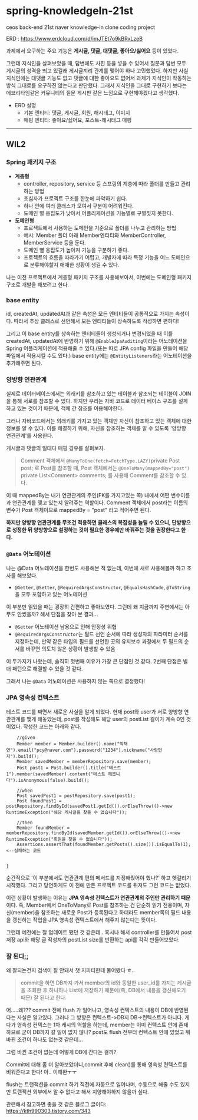 # spring-knowledgeIn-21st
ceos back-end 21st naver knowledge-in clone coding project

ERD : https://www.erdcloud.com/d/imJTEt7o9kBRxLzeB

과제에서 요구하는 주요 기능은 **게시글, 댓글, 대댓글, 좋아요/싫어요** 등이 있었다.

그런데 지식인을 살펴보았을 때, 답변에도 사진 등을 넣을 수 있어서
질문과 답변 모두 게시글의 성격을 띄고 있길래 게시글끼리 관계를 맺어야 하나 고민했었다.
하지만 사실 지식인에는 대댓글 기능도 없고 댓글에 대한 좋아요도 없어서 과제가 지식인이 작동하는 방식 그대로를 요구하진 않는다고 판단했다.
그래서 지식인을 그대로 구현하기 보다는 에브리타임같은 커뮤니티의 질문 게시판 같은 느낌으로 구현해야겠다고 생각했다.

- ERD 설명
    - 기본 엔티티: 댓글, 게시글, 회원, 해시태그, 이미지
    - 매핑 엔티티: 좋아요/싫어요, 포스트-해시태그 매핑

---
## WIL2
### Spring 패키지 구조
- **계층형**
  - controller, repository, service 등 스프링의 계층에 따라 폴더를 만들고 관리하는 방법
  - 초심자가 프로젝트 구조를 한눈에 파악하기 쉽다.
  - 하나 안에 여러 클래스가 모여서 구분이 어려워진다.
  - 도메인 별 응집도가 낮아서 어플리케이션을 기능별로 구별짓지 못한다.
- **도메인형**
  - 프로젝트에서 사용하는 도메인을 기준으로 폴더를 나누고 관리하는 방법
  - 예시: Member 폴더 아래 Member엔티티와 MemberController, MemberService 등을 둔다.
  - 도메인 별 응집도가 높아져 기능을 구분하기 좋다.
  - 프로젝트의 흐름을 따라가기 어렵고, 개발자에 따라 특정 기능을 어느 도메인으로 분류해야할지 애매한 상황이 생길 수 있다.

나는 이전 프로젝트에서 계층형 패키지 구조를 사용해보아서, 이번에는 도메인형 패키지 구조로 개발을 해보려고 한다.

### base entity
id, createdAt, updatedAt과 같은 속성은 모든 엔티티들이 공통적으로 가지는 속성이다.
따라서 추상 클래스로 선언해서 모든 엔티티들이 상속하도록 작성하면 편하다!

그리고 이 base entity를 상속하는 엔티티들이 생성되거나 변경되었을 때 이를 createdAt, updatedAt에 반영하기 위해
`@EnableJpaAuditing`이라는 어노테이션을 Spring 어플리케이션에 적용해줄 수 있다.(또는 따로 JPA config 파일을 만들어 해당 파일에서 적용시킬 수도 있다.)
base entity에는 `@EntityListeners`라는 어노테이션을 추가해주면 된다.

### 양방향 연관관계
실제로 데이터베이스에서는 외래키를 참조하고 있는 테이블과 참조되는 테이블이 JOIN을 통해 서로를 참조할 수 있다.
하지만 우리는 자바 코드로 데이터 베이스 구조를 설계하고 있는 것이기 때문에, 객체 간 참조를 이용해야한다.

그러나 자바코드에서는 외래키를 가지고 있는 객체만 자신이 참조하고 있는 객체에 대한 정보를 알 수 있다.
이를 해결하기 위해, 자신을 참조하는 객체를 알 수 있도록 '양방향 연관관계'를 사용한다.

게시글과 댓글의 일대다 매핑 경우를 살펴보자.

>Comment 객체에서 `@ManyToOne(fetch=FetchType.LAZY)`private Post post;
로 Post를 참조할 때, Post 객체에서는 `@OneToMany(mappedBy="post")` private List\<Comment> comments;
를 사용해 Comment를 참조할 수 있다.

이 때 mappedBy는 내가 연관관계의 주인(FK를 가지고있는 쪽) 내에서 어떤 변수이름과 연관관계를 맺고 있는지 알려주는 역할이다.
Comment 객체에서 post라는 이름의 변수가 Post 객체이므로 mappedBy = "post" 라고 적어주면 된다.

**하지만 양방향 연관관계를 무조건 적용하면 클래스의 복잡성을 늘릴 수 있으니,
단방향으로 성정한 뒤 양방향으로 설정하는 것이 필요한 경우에만 바꿔주는 것을 권장한다고 한다.**
### `@Data` 어노테이션
나는 @Data 어노테이션을 한번도 사용해본 적 없는데, 이번에 새로 사용해볼까 하고 조사를 해보았다.
- `@Getter`, `@Setter`, `@RequiredArgsConstructor`, `@EqualsHashCode`, `@ToString` 을 모두 포함하고 있는 어노테이션

이 부분만 읽었을 때는 굉장히 간편하고 좋아보였다. 그런데 왜 지금까지 주변에서는 아무도 안썼을까? 해서
단점을 찾아 본 결과...
- `@Setter` 어노테이션 남용으로 인해 안정성 위협
- `@RequiredArgsConstructor`는 필드 선언 순서에 따라 생성자의 파라미터 순서를 지정하는데,
  만약 같은 타입의 필드를 선언한 곳의 유지보수 과정에서 두 필드의 순서를 바꾸면 의도치 않은 상황이 발생할 수 있음

이 두가지가 나왔는데, 솔직히 첫번째 이유가 가장 큰 단점인 것 같다.
2번째 단점은 빌더 패턴으로 해결할 수 있을 것 같다.

그래서 나는 `@Data` 어노테이션은 사용하지 않는 쪽으로 결정했다!

### JPA 영속성 컨텍스트
테스트 코드를 짜면서 새로운 사실을 알게 되었다.
현재 post와 user가 서로 양방향 연관관계를 맺게 해놓았는데, post를 작성해도 해당 user의 postList 길이가 계속 0인 것이었다.
작성한 코드는 아래와 같다.

        //given
        Member member = Member.builder().name("박채연").email("pcy@naver.com").password("1234").nickname("사랑먼지").build();
        Member savedMember = memberRepository.save(member);
        Post post1 = Post.builder().title("테스트1").member(savedMember).content("테스트 해봅니다").isAnonymous(false).build();
        
        //when
        Post savedPost1 = postRepository.save(post1);
        Post foundPost1 = postRepository.findById(savedPost1.getId()).orElseThrow(()->new RuntimeException("해당 게시글을 찾을 수 없습니다"));
       
        //then
        Member foundMember = memberRepository.findById(savedMember.getId()).orElseThrow(()->new RuntimeException("회원을 찾을 수 없습니다"));
        Assertions.assertThat(foundMember.getPosts().size()).isEqualTo(1); <--실패하는 코드


    }
순간적으로 '이 부분에서도 연관관계 편의 메서드를 지정해줬어야 했나?' 하고 헷갈리기 시작했다.
그리고 당연하게도 이 전에 만든 프로젝트 코드를 뒤져도 그런 코드는 없었다.

이런 상황이 발생하는 이유는 **JPA 영속성 컨텍스트가 연관관계의 주인만 관리하기 때문**이다.
즉, Member에서 OneToMany로 Post를 참조하는 건 단순히 읽기 전용이며, 자신(member)을 참조하는 새로운 Post가 등록된다고 하더라도
member쪽의 필드 내용을 갱신하는 작업을 JPA 영속성 컨텍스트에서 해주지 않는다는 뜻이다.

그런데 예전에는 잘 업데이트 됐던 것 같은데.. 혹시나 해서 controller를 만들어서 post 저장 api와
해당 글 작성자의 postList size를 반환하는 api를 각각 만들어보았다.

### 잘 된다;;

왜 잘되는건지 검색이 잘 안돼서 챗 지피티한테 물어봤다 ㅎ..

>commit을 하면 DB까지 가서 member의 id와 동일한 user_id를 가지는 게시글을 조회한 후 하나하나 List<Post>에
저장하기 때문에(즉, DB에서 내용을 갱신해오기 때문) 잘 된다고 한다.

어.....왜??? commit 전에 flush 가 일어나고, 영속성 컨텍스트의 내용이 DB에 반영된다는 사실은 알고있다.
그러나 그 방향은 컨텍스트->DB지 DB->컨텍스트가 아니다.
게다가 영속성 컨텍스는 1차 캐시의 역할을 하는데, member는 이미 컨텍스트 안에 존재하므로
굳이 DB까지 갈 일이 없지 않나? post도 flush 전부터 컨텍스트 안에 있었고
뭐 바뀐 조건이 하나도 없는것 같은데...

그럼 바뀐 조건이 없는데 어떻게 DB에 간다는 걸까?

Commit에 대해 좀 더 알아보았더니,commit 후에 clear()를
통해 영속성 컨텍스트를 비워준다고 한다! 아..
이해완ㅜㅜ


flush는 트랜잭션을 commit 하기 직전에 자동으로 일어나며, 수동으로 해줄 수도 있지만 트랜잭션 외부에서 알 수 없다고 해서 지양해야하지 않을까 싶다.


관련해서 참고하면 좋을 것 같은 블로그 글이다: https://kth990303.tistory.com/343